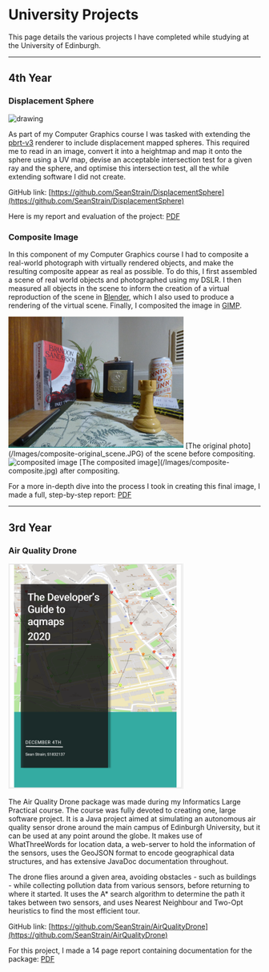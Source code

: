 # University Projects

This page details the various projects I have completed while studying at the University of Edinburgh.

---

## 4th Year

### Displacement Sphere

<img src="/Images/Displacement_Sphere.png" alt="drawing" width="350"/>

As part of my Computer Graphics course I was tasked with extending the [pbrt-v3](https://github.com/mmp/pbrt-v3) renderer to include displacement mapped spheres. This required me to read in an image, convert it into a heightmap and map it onto the sphere using a UV map, devise an acceptable intersection test for a given ray and the sphere, and optimise this intersection test, all the while extending software I did not create.

GitHub link: [https://github.com/SeanStrain/DisplacementSphere](https://github.com/SeanStrain/DisplacementSphere)

Here is my report and evaluation of the project:
[PDF](/Files/Displacement_Sphere_Report.pdf)

### Composite Image

In this component of my Computer Graphics course I had to composite a real-world photograph with virtually rendered objects, and make the resulting composite appear as real as possible. To do this, I first assembled a scene of real world objects and photographed using my DSLR. I then measured all objects in the scene to inform the creation of a virtual reproduction of the scene in [Blender](https://www.blender.org/), which I also used to produce a rendering of the virtual scene. Finally, I composited the image in [GIMP](https://www.gimp.org/).

<img src="/Images/composite-original_scene.JPG" alt="original scene" width="350"/>
[The original photo](/Images/composite-original_scene.JPG) of the scene before compositing.


<img src="/Images/composite-composite.jpg" alt="composited image" width="350"/>
[The composited image](/Images/composite-composite.jpg) after compositing.

For a more in-depth dive into the process I took in creating this final image, I made a full, step-by-step report:
[PDF](/Files/Compositing_Report.pdf)

---

## 3rd Year

### Air Quality Drone

<img src="/Images/aqmaps.PNG" alt="The Developer's Guide to aqMaps" width="350"/>

The Air Quality Drone package was made during my Informatics Large Practical course. The course was fully devoted to creating one, large software project. It is a Java project aimed at simulating an autonomous air quality sensor drone around the main campus of Edinburgh University, but it can be used at any point around the globe. It makes use of WhatThreeWords for location data, a web-server to hold the information of the sensors, uses the GeoJSON format to encode geographical data structures, and has extensive JavaDoc documentation throughout.

The drone flies around a given area, avoiding obstacles - such as buildings - while collecting pollution data from various sensors, before returning to where it started. It uses the A* search algorithm to determine the path it takes between two sensors, and uses Nearest Neighbour and Two-Opt heuristics to find the most efficient tour.

GitHub link: [https://github.com/SeanStrain/AirQualityDrone](https://github.com/SeanStrain/AirQualityDrone)

For this project, I made a 14 page report containing documentation for the package:
[PDF](/Files/Informatics_Large_Practical_Report.pdf)
